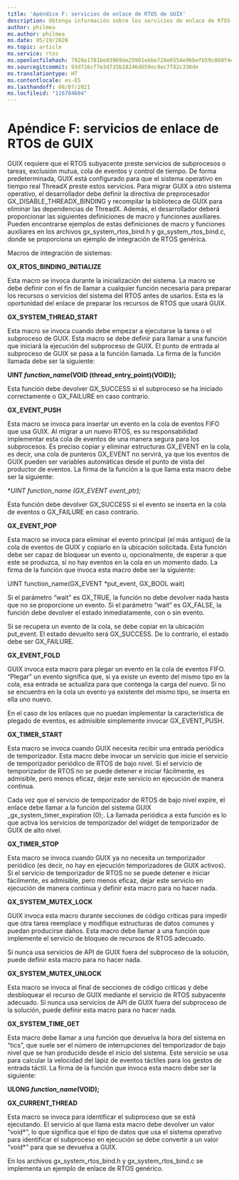 ```yaml
---
title: 'Apéndice F: servicios de enlace de RTOS de GUIX'
description: Obtenga información sobre los servicios de enlace de RTOS de GUIX.
author: philmea
ms.author: philmea
ms.date: 05/19/2020
ms.topic: article
ms.service: rtos
ms.openlocfilehash: 7928e1781be03969de25901ebbe728e6554e96befb59c860f4ea53663c28932d
ms.sourcegitcommit: 93d716cf7e3d735b18246d659ec9ec7f82c336de
ms.translationtype: HT
ms.contentlocale: es-ES
ms.lasthandoff: 08/07/2021
ms.locfileid: "116784604"
---
```

# <a name="appendix-f---guix-rtos-binding-services"></a>Apéndice F: servicios de enlace de RTOS de GUIX

GUIX requiere que el RTOS subyacente preste servicios de subprocesos o tareas, exclusión mutua, cola de eventos y control de tiempo. De forma predeterminada, GUIX está configurado para que el sistema operativo en tiempo real ThreadX preste estos servicios. Para migrar GUIX a otro sistema operativo, el desarrollador debe definir la directiva de preprocesador GX_DISABLE_THREADX_BINDING y recompilar la biblioteca de GUIX para eliminar las dependencias de ThreadX. Además, el desarrollador deberá proporcionar las siguientes definiciones de macro y funciones auxiliares. Pueden encontrarse ejemplos de estas definiciones de macro y funciones auxiliares en los archivos gx_system_rtos_bind.h y gx_system_rtos_bind.c, donde se proporciona un ejemplo de integración de RTOS genérica.

Macros de integración de sistemas:

**GX_RTOS_BINDING_INITIALIZE**

Esta macro se invoca durante la inicialización del sistema. La macro se debe definir con el fin de llamar a cualquier función necesaria para preparar los recursos o servicios del sistema del RTOS antes de usarlos. Esta es la oportunidad del enlace de preparar los recursos de RTOS que usará GUIX.

**GX_SYSTEM_THREAD_START**

Esta macro se invoca cuando debe empezar a ejecutarse la tarea o el subproceso de GUIX. Esta macro se debe definir para llamar a una función que iniciará la ejecución del subproceso de GUIX. El punto de entrada al subproceso de GUIX se pasa a la función llamada. La firma de la función llamada debe ser la siguiente:

**UINT *function_name*(VOID (thread_entry_point)(VOID));**

Esta función debe devolver GX_SUCCESS si el subproceso se ha iniciado correctamente o GX_FAILURE en caso contrario.

**GX_EVENT_PUSH**

Esta macro se invoca para insertar un evento en la cola de eventos FIFO que usa GUIX. Al migrar a un nuevo RTOS, es su responsabilidad implementar esta cola de eventos de una manera segura para los subprocesos. Es preciso copiar y eliminar estructuras GX_EVENT en la cola, es decir, una cola de punteros GX_EVENT no servirá, ya que los eventos de GUIX pueden ser variables automáticas desde el punto de vista del productor de eventos. La firma de la función a la que llama esta macro debe ser la siguiente:

**UINT *function_name* (GX_EVENT *event_ptr);**

Esta función debe devolver GX_SUCCESS si el evento se inserta en la cola de eventos o GX_FAILURE en caso contrario.

**GX_EVENT_POP**

Esta macro se invoca para eliminar el evento principal (el más antiguo) de la cola de eventos de GUIX y copiarlo en la ubicación solicitada. Esta función debe ser capaz de bloquear un evento u, opcionalmente, de esperar a que este se produzca, si no hay eventos en la cola en un momento dado. La firma de la función que invoca esta macro debe ser la siguiente:

UINT function_name(GX_EVENT *put_event, GX_BOOL wait)

Si el parámetro “wait” es GX_TRUE, la función no debe devolver nada hasta que no se proporcione un evento. Si el parámetro “wait” es GX_FALSE, la función debe devolver el estado inmediatamente, con o sin evento.

Si se recupera un evento de la cola, se debe copiar en la ubicación put_event. El estado devuelto será GX_SUCCESS. De lo contrario, el estado debe ser GX_FAILURE.

**GX_EVENT_FOLD**

GUIX invoca esta macro para plegar un evento en la cola de eventos FIFO. “Plegar” un evento significa que, si ya existe un evento del mismo tipo en la cola, esa entrada se actualiza para que contenga la carga del nuevo. Si no se encuentra en la cola un evento ya existente del mismo tipo, se inserta en ella uno nuevo. 

En el caso de los enlaces que no puedan implementar la característica de plegado de eventos, es admisible simplemente invocar GX_EVENT_PUSH.

**GX_TIMER_START**

Esta macro se invoca cuando GUIX necesita recibir una entrada periódica de temporizador. Esta macro debe invocar un servicio que inicie el servicio de temporizador periódico de RTOS de bajo nivel. Si el servicio de temporizador de RTOS no se puede detener e iniciar fácilmente, es admisible, pero menos eficaz, dejar este servicio en ejecución de manera continua.

Cada vez que el servicio de temporizador de RTOS de bajo nivel expire, el enlace debe llamar a la función del sistema GUIX _gx_system_timer_expiration (0);. La llamada periódica a esta función es lo que activa los servicios de temporizador del widget de temporizador de GUIX de alto nivel.

**GX_TIMER_STOP**

Esta macro se invoca cuando GUIX ya no necesita un temporizador periódico (es decir, no hay en ejecución temporizadores de GUIX activos). Si el servicio de temporizador de RTOS no se puede detener e iniciar fácilmente, es admisible, pero menos eficaz, dejar este servicio en ejecución de manera continua y definir esta macro para no hacer nada.

**GX_SYSTEM_MUTEX_LOCK**

GUIX invoca esta macro durante secciones de código críticas para impedir que otra tarea reemplace y modifique estructuras de datos comunes y puedan producirse daños. Esta macro debe llamar a una función que implemente el servicio de bloqueo de recursos de RTOS adecuado.

Si nunca usa servicios de API de GUIX fuera del subproceso de la solución, puede definir esta macro para no hacer nada.

**GX_SYSTEM_MUTEX_UNLOCK**

Esta macro se invoca al final de secciones de código críticas y debe desbloquear el recurso de GUIX mediante el servicio de RTOS subyacente adecuado. Si nunca usa servicios de API de GUIX fuera del subproceso de la solución, puede definir esta macro para no hacer nada.

**GX_SYSTEM_TIME_GET**

Esta macro debe llamar a una función que devuelva la hora del sistema en “tics”, que suele ser el número de interrupciones del temporizador de bajo nivel que se han producido desde el inicio del sistema. Este servicio se usa para calcular la velocidad del lápiz de eventos táctiles para los gestos de entrada táctil. La firma de la función que invoca esta macro debe ser la siguiente:

**ULONG *function_name*(VOID);**

**GX_CURRENT_THREAD**

Esta macro se invoca para identificar el subproceso que se está ejecutando. El servicio al que llama esta macro debe devolver un valor “void*”, lo que significa que el tipo de datos que usa el sistema operativo para identificar el subproceso en ejecución se debe convertir a un valor “void*” para que se devuelva a GUIX.

En los archivos gx_system_rtos_bind.h y gx_system_rtos_bind.c se implementa un ejemplo de enlace de RTOS genérico.